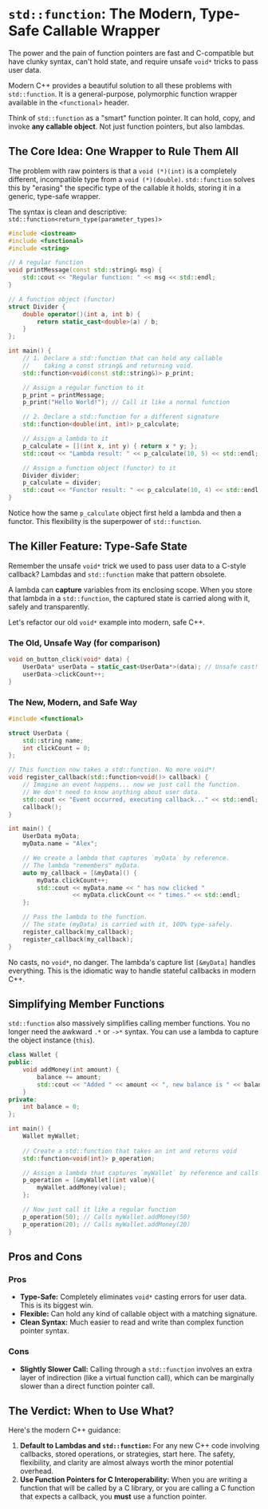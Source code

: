 # `std::function`: The Modern, Type-Safe Callable Wrapper

The power and the pain of function pointers are fast and C-compatible but have clunky syntax, can't hold state, and require unsafe `void*` tricks to pass user data.

Modern C++ provides a beautiful solution to all these problems with `std::function`. It is a general-purpose, polymorphic function wrapper available in the `<functional>` header.

Think of `std::function` as a "smart" function pointer. It can hold, copy, and invoke **any callable object**. Not just function pointers, but also lambdas.

## The Core Idea: One Wrapper to Rule Them All

The problem with raw pointers is that a `void (*)(int)` is a completely different, incompatible type from a `void (*)(double)`. `std::function` solves this by "erasing" the specific type of the callable it holds, storing it in a generic, type-safe wrapper.

The syntax is clean and descriptive:
`std::function<return_type(parameter_types)>`

```c++
#include <iostream>
#include <functional>
#include <string>

// A regular function
void printMessage(const std::string& msg) {
    std::cout << "Regular function: " << msg << std::endl;
}

// A function object (functor)
struct Divider {
    double operator()(int a, int b) {
        return static_cast<double>(a) / b;
    }
};

int main() {
    // 1. Declare a std::function that can hold any callable
    //    taking a const string& and returning void.
    std::function<void(const std::string&)> p_print;

    // Assign a regular function to it
    p_print = printMessage;
    p_print("Hello World!"); // Call it like a normal function

    // 2. Declare a std::function for a different signature
    std::function<double(int, int)> p_calculate;

    // Assign a lambda to it
    p_calculate = [](int x, int y) { return x * y; };
    std::cout << "Lambda result: " << p_calculate(10, 5) << std::endl;

    // Assign a function object (functor) to it
    Divider divider;
    p_calculate = divider;
    std::cout << "Functor result: " << p_calculate(10, 4) << std::endl;
}
```

Notice how the same `p_calculate` object first held a lambda and then a functor. This flexibility is the superpower of `std::function`.

## The Killer Feature: Type-Safe State

Remember the unsafe `void*` trick we used to pass user data to a C-style callback? Lambdas and `std::function` make that pattern obsolete.

A lambda can **capture** variables from its enclosing scope. When you store that lambda in a `std::function`, the captured state is carried along with it, safely and transparently.

Let's refactor our old `void*` example into modern, safe C++.

### The Old, Unsafe Way (for comparison)

```c++
void on_button_click(void* data) {
    UserData* userData = static_cast<UserData*>(data); // Unsafe cast!
    userData->clickCount++;
}
```

### The New, Modern, and Safe Way

```c++
#include <functional>

struct UserData {
    std::string name;
    int clickCount = 0;
};

// This function now takes a std::function. No more void*!
void register_callback(std::function<void()> callback) {
    // Imagine an event happens... now we just call the function.
    // We don't need to know anything about user data.
    std::cout << "Event occurred, executing callback..." << std::endl;
    callback();
}

int main() {
    UserData myData;
    myData.name = "Alex";

    // We create a lambda that captures `myData` by reference.
    // The lambda "remembers" myData.
    auto my_callback = [&myData]() {
        myData.clickCount++;
        std::cout << myData.name << " has now clicked " 
                  << myData.clickCount << " times." << std::endl;
    };

    // Pass the lambda to the function.
    // The state (myData) is carried with it, 100% type-safely.
    register_callback(my_callback);
    register_callback(my_callback);
}
```

No casts, no `void*`, no danger. The lambda's capture list `[&myData]` handles everything. This is the idiomatic way to handle stateful callbacks in modern C++.

## Simplifying Member Functions

`std::function` also massively simplifies calling member functions. You no longer need the awkward `.*` or `->*` syntax. You can use a lambda to capture the object instance (`this`).

```c++
class Wallet {
public:
    void addMoney(int amount) {
        balance += amount;
        std::cout << "Added " << amount << ", new balance is " << balance << std::endl;
    }
private:
    int balance = 0;
};

int main() {
    Wallet myWallet;
    
    // Create a std::function that takes an int and returns void
    std::function<void(int)> p_operation;

    // Assign a lambda that captures `myWallet` by reference and calls its member function.
    p_operation = [&myWallet](int value){
        myWallet.addMoney(value);
    };

    // Now just call it like a regular function
    p_operation(50); // Calls myWallet.addMoney(50)
    p_operation(20); // Calls myWallet.addMoney(20)
}
```

## Pros and Cons

### Pros

- **Type-Safe:** Completely eliminates `void*` casting errors for user data. This is its biggest win.
- **Flexible:** Can hold any kind of callable object with a matching signature.
- **Clean Syntax:** Much easier to read and write than complex function pointer syntax.

### Cons

- **Slightly Slower Call:** Calling through a `std::function` involves an extra layer of indirection (like a virtual function call), which can be marginally slower than a direct function pointer call.

## The Verdict: When to Use What?

Here's the modern C++ guidance:

1. **Default to Lambdas and `std::function`:** For any new C++ code involving callbacks, stored operations, or strategies, start here. The safety, flexibility, and clarity are almost always worth the minor potential overhead.
2. **Use Function Pointers for C Interoperability:** When you are writing a function that will be called by a C library, or you are calling a C function that expects a callback, you **must** use a function pointer.